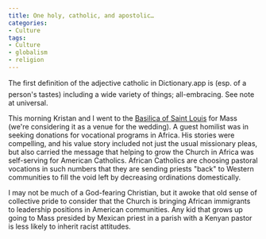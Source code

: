 ```yaml
---
title: One holy, catholic, and apostolic…
categories:
- Culture
tags:
- Culture
- globalism
- religion
---
```


The first definition of the adjective catholic in Dictionary.app is (esp. of a person's tastes) including a wide variety of things; all-embracing. See note at universal.

This morning Kristan and I went to the [Basilica of Saint Louis][1] for Mass (we're considering it as a venue for the wedding).  A guest homilist was in seeking donations for vocational programs in Africa.  His stories were compelling, and his value story included not just the usual missionary pleas, but also carried the message that helping to grow the Church in Africa was self-serving for American Catholics.  African Catholics are choosing pastoral vocations in such numbers that they are sending priests "back" to Western communities to fill the void left by decreasing ordinations domestically.

I may not be much of a God-fearing Christian, but it awoke that old sense of collective pride to consider that the Church is bringing African immigrants to leadership positions in American communities.  Any kid that grows up going to Mass presided by Mexican priest in a parish with a Kenyan pastor is less likely to inherit racist attitudes.

   [1]: http://www.catholic-forum.com/churches/140stlouis/

